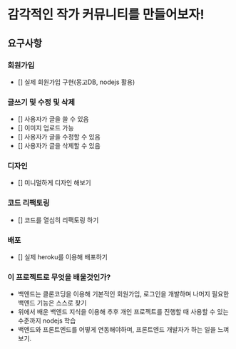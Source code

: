 # 감각적인 작가 커뮤니티를 만들어보자!

## 요구사항

### 회원가입

- [] 실제 회원가입 구현(몽고DB, nodejs 활용)

### 글쓰기 및 수정 및 삭제

- [] 사용자가 글을 쓸 수 있음
- [] 이미지 업로드 가능
- [] 사용자가 글을 수정할 수 있음
- [] 사용자가 글을 삭제할 수 있음

### 디자인

- [] 미니멀하게 디자인 해보기

### 코드 리팩토링

- [] 코드를 열심히 리팩토링 하기

### 배포

- [] 실제 heroku를 이용해 배포하기

### 이 프로젝트로 무엇을 배울것인가?

- 백엔드는 클론코딩을 이용해 기본적인 회원가입, 로그인을 개발하며 나머지 필요한 백엔드 기능은 스스로 찾기
- 위에서 배운 백엔드 지식을 이용해 추후 개인 프로젝트를 진행할 때 사용할 수 있는 수준까지 nodejs 학습
- 백엔드와 프론트엔드를 어떻게 연동해야하며, 프론트엔드 개발자가 하는 일을 느껴보기.

